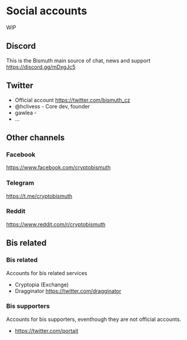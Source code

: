 # Social accounts

WIP

## Discord

This is the Bismuth main source of chat, news and support  
https://discord.gg/mDxgJc5

## Twitter

* Official account https://twitter.com/bismuth_cz
* @hclivess - Core dev, founder
* gawlea -
* ...

## Other channels

### Facebook

https://www.facebook.com/cryptobismuth

### Telegram

https://t.me/cryptobismuth

### Reddit
https://www.reddit.com/r/cryptobismuth

## Bis related

### Bis related
Accounts for bis related services

* Cryptopia (Exchange)
* Dragginator https://twitter.com/dragginator


### Bis supporters

Accounts for bis supporters, eventhough they are not official accounts.

* https://twitter.com/portait
